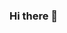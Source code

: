 ### Hi there 👋

<!--
**AndreiTeo88/AndreiTeo88** is a ✨ _special_ ✨ repository because its `README.md` (this file) appears on your GitHub profile.

Here are some ideas to get you started:

- 👋 Hi, I am Andrei
- 👀 I’m interested in expanding my knowledge in programming
- 🌱 I’m currently learning Python
- 👯 I’m looking to collaborate on any type of projects
- 💬 Ask me about Finance
- 📫 How to reach me: teo.andrei11@gmail.com
- ⚡ Fun fact: Cat person / Did a 3 weeks bike trip through Europe
-->
